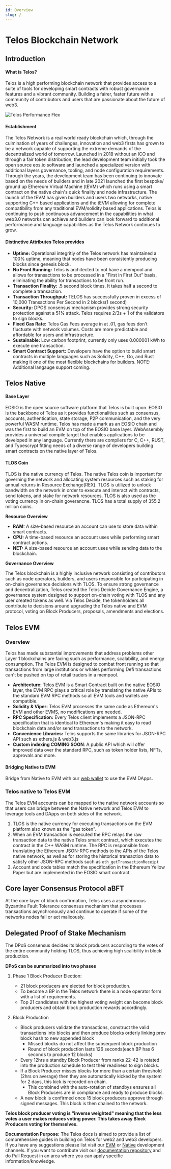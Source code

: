 ```yaml
---
id: Overview
slug: /
---
```


# Telos Blockchain Network


## Introduction

#### What is Telos? 

Telos is a high performing blockchain network that provides access to a suite of tools for developing smart contracts with robust governance features and a vibrant community. Building a fairer, faster future with a community of contributors and users that are passionate about the future of web3. 

![Telos Performance Flex](/img/Telos_Infographic.png)


#### Establishment

The Telos Network is a real world ready blockchain which, through the culmination of years of challenges, innovation and web3 firsts has grown to be a network capable of supporting the extreme demands of the decentralized world of tomorrow. Launched in 2018 without an ICO and through a fair token distribution, the lead development team initially took the open source eos.io software and launched a specialized version with additional layers governance, tooling, and node configuration requirements. Through the years, the development team has been continuing to innovate based on the needs of builders and in late 2021 launched the first bespoke/ ground up Ethereum Virtual Machine (tEVM) which runs using a smart contract on the native chain's quick finality and node infrastructure.  The launch of the tEVM has given builders and users two networks, native supporting C++ based applications and the tEVM allowing for complete compatibility from any traditional EVM/solidity based applications.  Telos is continuing to push continuous advancement in the capabilities in what web3.0 networks can achieve and builders can look forward to additional performance and language capabilities as the Telos Network continues to grow.

#### Distinctive Attributes Telos provides
- **Uptime:** Operational integritiy of the Telos network has maintained a 100% uptime, meaning that nodes have been consistently producing blocks since genesis block.  
- **No Front Running:**  Telos is architected to not have a mempool and allows for transactions to be processed in a "First in First Out" basis, eliminating the ability for transactions to be front run.
- **Transaction Finality:** .5 second block times. It takes half a second to complete a transaction.
- **Transaction Throughput:** TELOS has successfully proven in excess of 10,000 Transactions Per Second in 2 blocks(1 second)
- **Security:** DPOS consensus mechanism provides strong security protection against a 51% attack. Telos requires 2/3s + 1 of the validators to sign blocks. 
- **Fixed Gas Rate:** Telos Gas Fees average in at .01, gas fees don't fluctuate with network volumes. Costs are more predictable and affordable for users and infrastructure. 
- **Sustainable:** Low carbon footprint, currently only uses 0.000001 kWh to execute one transaction.
- **Smart Contract Support:** Developers have the option to build smart contracts in multiple languages such as Solidity, C++, Go, and Rust making it one of the most flexible blockchains for builders. NOTE: Additional langauge support coming.


## Telos Native

#### Base Layer

EOSIO is the open source software platform that Telos is built upon.  EOSIO is the backbone of Telos as it provides functionalities such as consensus, accounts, authentication, state storage, P2P communication, and the very powerful WASM runtime. Telos has made a mark as an EOSIO chain and was the first to build an EVM on top of the EOSIO base layer. WebAssembly provides a universal compile target that enables applications to be developed in any language. Currently there are compilers for C, C++, RUST, and Typescrypt fitting needs of a diverse range of developers building smart contracts on the native layer of Telos. 

#### TLOS Coin

TLOS is the native currency of Telos.  The native Telos coin is important for governing the network and allocating system resources such as staking for annual returns in Resource Exchange(REX). TLOS is utilized to unlock bandwidth on the network in order to execute and interact with contracts, send tokens, and stake for network resources. TLOS is also used as the voting currency in on-chain goverancne. TLOS has a total supply of 355.2 million coins.

**Resource Overview**
- **RAM:** A size-based resource an account can use to store data within smart contracts.
- **CPU:** A time-based resource an account uses while performing smart contract actions.
- **NET:** A size-based resource an account uses while sending data to the blockchain.

**Governance Overview**

The Telos blockchain is a highly inclusive network consisting of contributors such as node operators, builders, and users responsible for participating in on-chain governance 
decisions with TLOS. To ensure strong governance and decentralization, Telos created the Telos Decide Governance Engine, a governance system designed to support on-chain voting with TLOS and any user created tokens as well.
Via Telos Decide, the tokenholders all contribute to decisions around upgrading the Telos native and EVM protocol, voting on Block Producers, proposals, amendments and elections.

## Telos EVM

### Overview

Telos has made substantial improvements that address problems other Layer 1 blockchains are facing such as performance, scalability, and energy consumption. The Telos EVM is designed to combat front running
so that transactions from large institutions or whales performing Defi transactions can't be pushed on top of retail traders in a mempool.

- **Architecture:** Telos EVM is a Smart Contract built on the native EOSIO layer, the EVM RPC plays a critical role by translating the native APIs to the standard EVM RPC methods so all EVM tools and wallets are compatible.
- **Solidity & Viper:** Telos EVM processes the same code as Ethereum's EVM and other EVMS, no modifications are needed. 
- **RPC Specification:** Every Telos client implements a JSON-RPC specification that is identical to Ethereum's making it easy to read blockchain data and/or send transactions to the network. 
- **Convenience Libraries:** Telos supports the same libraries for JSON-RPC API such as ethers.js & web3.js
- **Custom indexing COMING SOON**: A public API which will offer improved data over the standard RPC, such as token holder lists, NFTs, approvals and more.

#### Bridging Native to EVM
Bridge from Native to EVM with our [web wallet](https://wallet.telos.net) to use the EVM DApps. 

### Telos native to Telos EVM
The Telos EVM accounts can be mapped to the native network accounts so that users can bridge between the Native network and Telos EVM to leverage tools and DApps on both sides of the network. 

1. TLOS is the native currency for executing transactions on the EVM platform also known as the "gas token". 
2. When an EVM transaction is executed the RPC relays the raw transaction data to the native Telos smart contract, which executes the contract in the C++ WASM runtime. The RPC is responsible from translating the Ethereum JSON-RPC methods to
the APIs of the Telos native network, as well as for storing the historical transaction data to satisfy other JSON-RPC methods such as `eth_getTransactionReceipt`
3. Account and code tables match the specification in the Ethereum Yellow Paper but are implemented in the EOSIO smart contract.

## Core layer Consensus Protocol aBFT

At the core layer of block confirmation, Telos uses a asynchronous Byzantine Fault Tolerance consensus mechanism that processes transactions asynchronously and continue to operate if some of the networks nodes fail or act malicously. 



## Delegated Proof of Stake Mechanism

The DPoS consensus decides its block producers according to the votes of the entire community holding TLOS, thus achieving high scalibility in block production. 

**DPoS can be summarized into two phases**

1. Phase 1 Block Producer Election: 
    - 21 block producers are elected for block production.
    - To become a BP in the Telos network there is a node operator form with a list of requirements.
    - Top 21 candidates with the highest voting weight can become block producers and obtain block production rewards accordingly. 

2. Block Production
    - Block producers validate the transactions, construct the valid transactions into blocks and then produce blocks orderly linking prev block hash to new appended block
        - Missed blocks do not affect the subsequent block production
        - Round of block production lasts 126 seconds(each BP has 6 seconds to produce 12 blocks)
    - Every 12hrs a standby Block Producer from ranks 22-42 is rotated into the production schedule to test their readiness to sign blocks.
    - If a Block Producer misses blocks for more than a certain threshold (2hrs on average) then they are automatically kicked by the system for 2 days, this kick is recorded on chain.
      - This combined with the auto-rotation of standbys ensures all Block Producers are in compliance and ready to produce blocks.
    - A new block is confirmed once 15 block producers approve through signed messages. This block is then chained to the network. 

 

__Telos block producer voting is "inverse weighted" meaning that the less votes a user makes reduces voting power. This takes away Block Producers voting for themselves.__

**Documentation Purpose:** The Telos docs is aimed to provide a list of comprehensive guides in building on Telos for web2 and web3 developers. If you have any suggestions please list visit our [EVM](https://t.me/TelosEVMDevs) or [Native](https://t.me/dappstelos) development channels. If you want to contribute visit our [documentation repository](https://github.com/telosnetwork/telos-docs) and do Pull Request in an area where you can apply specific information/knowledge. 